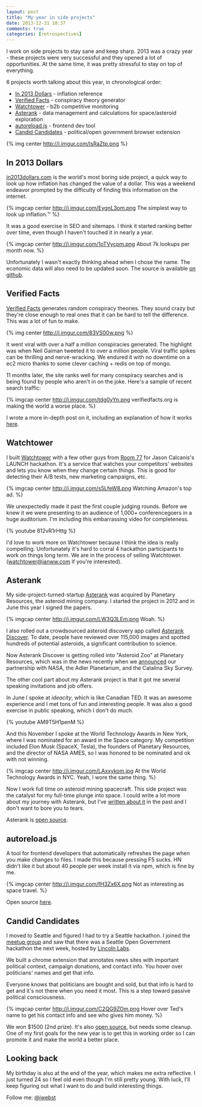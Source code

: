 ```yaml
---
layout: post
title: "My year in side projects"
date: 2013-12-31 10:37
comments: true
categories: [retrospectives]
---
```


I work on side projects to stay sane and keep sharp.  2013 was a crazy year - these projects were very successful and they opened a lot of opportunities.  At the same time, it was pretty stressful to stay on top of everything.

6 projects worth talking about this year, in chronological order:

* [In 2013 Dollars](http://in2013dollars.com) - inflation reference
* [Verified Facts](http://verifiedfacts.org) - conspiracy theory generator
* [Watchtower](http://gowatchtower.com) - b2b competitive monitoring
* [Asterank](http://asterank.com) - data management and calculations for space/asteroid exploration
* [autoreload.js](http://github.com/typpo/autoreload) - frontend dev tool
* [Candid Candidates](http://github.com/typpo/political-annotations) - political/open government browser extension

{% img center http://i.imgur.com/IsRaZtp.png %}

<!-- more -->

## In 2013 Dollars

[in2013dollars.com](http://in2013dollars.com) is the world's most boring side project, a quick way to look up how inflation has changed the value of a dollar.  This was a weekend endeavor prompted by the difficulty of finding this information on the internet.

{% imgcap center http://i.imgur.com/EygnL3om.png The simplest way to look up inflation.&trade; %}

It was a good exercise in SEO and sitemaps.  I think it started ranking better over time, even though I haven't touched it in nearly a year.

{% imgcap center http://i.imgur.com/1oTVycpm.png About 7k lookups per month now. %}

Unfortunately I wasn't exactly thinking ahead when I chose the name.  The economic data will also need to be updated soon.  The
source is available [on github](https://github.com/typpo/inflation).

## Verified Facts

[Verified Facts](http://verifiedfacts.org) generates random conspiracy theories.  They sound crazy but they're close enough to real ones that it can be hard to tell the difference.  This was a lot of fun to make.

{% img center http://i.imgur.com/83VS00w.png %}

It went viral with over a half a million conspiracies generated.  The highlight was when Neil Gaiman tweeted it to over a million people.  Viral traffic spikes can be thrilling and nerve-wracking.  We endured it with no downtime on a ec2 micro thanks to some clever caching + redis on top of mongo.

11 months later, the site ranks well for many conspiracy searches and is being found by people who aren't in on the joke.  Here's a sample of recent search traffic:

{% imgcap center http://i.imgur.com/tdg0yYn.png verifiedfacts.org is making the world a worse place. %}

I wrote a more in-depth post on it, including an explanation of how it works [here](http://www.ianww.com/2013/02/04/how-to-generate-a-conspiracy-theory/).

## Watchtower

I built [Watchtower](http://gowatchtower.com) with a few other guys from [Room 77](http://room77.com/?new=1) for Jason Calcanis's LAUNCH hackathon.  It's a service that watches your competitors' websites and lets you know when they change certain things.  This is good for detecting their A/B tests, new marketing campaigns, etc.

{% imgcap center http://i.imgur.com/s5LfeW8.png Watching Amazon's top ad. %}

We unexpectedly made it past the first couple judging rounds.  Before we knew it we were presenting to an audience of 1,000+ conferencegoers in a huge auditorium.  I'm including this embarrassing video for completeness.

{% youtube 812vR1rHttg %}

I'd love to work more on Watchtower because I think the idea is really compelling.  Unfortunately it's hard to corral 4 hackathon participants to work on things long term.  We are in the process of selling Watchtower.  (watchtower@ianww.com if you're interested).

## Asterank

My side-project-turned-startup [Asterank](http://asterank.com) was acquired by Planetary Resources, the asteroid mining company.  I started the project in 2012 and in June this year I signed the papers.

{% imgcap center http://i.imgur.com/LW3Q3LEm.png Woah. %}

I also rolled out a crowdsourced asteroid discovery app called [Asterank Discover](http://asterank.com/discover).  To date, people have reviewed over 115,000 images and spotted hundreds of potential asteroids, a significant contribution to science.

Now Asterank Discover is getting rolled into "Asteroid Zoo" at Planetary Resources, which was in the news recently when we [announced](www.nbcnews.com/science/nasa-planetary-resources-partner-asteroid-hunting-contests-2D11638181) our partnership with NASA, the Adler Planetarium, and the Catalina Sky Survey.

The other cool part about my Asterank project is that it got me several speaking invitations and job offers.

In June I spoke at _ideacity_, which is like Canadian TED.  It was an awesome experience and I met tons of fun and interesting people.  It was also a good exercise in public speaking, which I don't do much.

{% youtube AM9T5H1penM %}

And this November I spoke at the World Technology Awards in New York, where I was nominated for an award in the Space category.  My competition included Elon Musk (SpaceX, Tesla), the founders of Planetary Resources, and the director of NASA AMES, so I was honored to be nominated and ok with not winning.

{% imgcap center http://i.imgur.com/LAxxykom.jpg At the World Technology Awards in NYC. Yeah, I wore the same thing. %}

Now I work full time on asteroid mining spacecraft.  This side project was the catalyst for my full-time plunge into space.  I could write a lot more about my journey with Asterank, but I've [written about it](http://www.ianww.com/blog/blog/categories/asterank/) in the past and I don't want to bore you to tears.

Asterank is [open source](https://github.com/typpo/asterank).

## autoreload.js

A tool for frontend developers that automatically refreshes the page when you make changes to files.  I made this because pressing F5 sucks.  HN didn't like it but about 40 people per week install it via npm, which is fine by me.

{% imgcap center http://i.imgur.com/fH3Zx6X.png Not as interesting as space travel. %}

Open source [here](https://github.com/typpo/autoreload).

## Candid Candidates

I moved to Seattle and figured I had to try a Seattle hackathon.  I joined the [meetup group](http://www.meetup.com/Seattle-Hackathons/) and saw that there was a Seattle Open Government hackathon the next week, hosted by [Lincoln Labs](http://lincolnlabs.com/).

We built a chrome extension that annotates news sites with important political context, campaign donations, and contact info.  You hover over politicians' names and get that info.

Everyone knows that politicians are bought and sold, but that info is hard to get and it's not there when you need it most.  This is a step toward passive political consciousness.

{% imgcap center http://i.imgur.com/C2QG9ZOm.png Hover over Ted's name to get his contact info and see who gives him money. %}

We won $1500 (2nd prize).  It's also [open source](https://github.com/typpo/political-annotations), but needs some cleanup.  One of my first goals for the new year is to get this in working order so I can promote it and make the world a better place.

## Looking back

My birthday is also at the end of the year, which makes me extra reflective.  I just turned 24 so I feel old even though I'm still pretty young.  With luck, I'll keep figuring out what I want to do and build interesting things.

Follow me: [@iwebst](http://twitter.com/iwebst)

